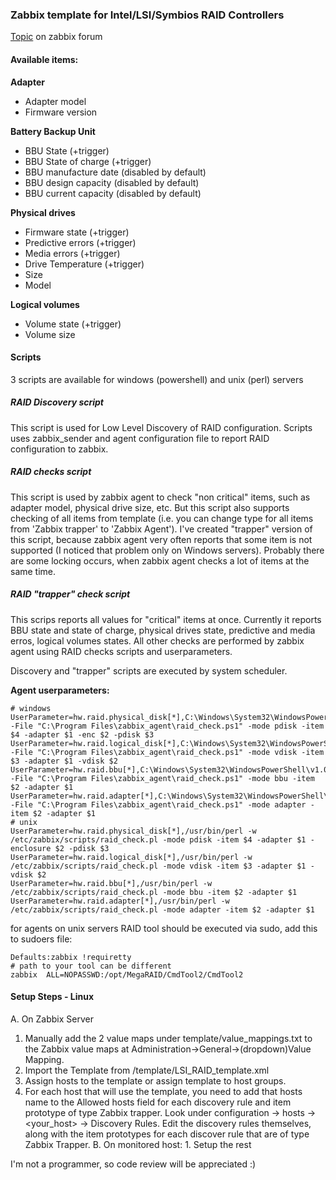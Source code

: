### Zabbix template for Intel/LSI/Symbios RAID Controllers

[Topic](https://www.zabbix.com/forum/showthread.php?t=41439) on zabbix forum

#### Available items:
**Adapter**
- Adapter model
- Firmware version

**Battery Backup Unit**
- BBU State (+trigger)
- BBU State of charge (+trigger)
- BBU manufacture date (disabled by default)
- BBU design capacity (disabled by default)
- BBU current capacity (disabled by default)

**Physical drives**
- Firmware state (+trigger)
- Predictive errors (+trigger)
- Media errors (+trigger)
- Drive Temperature (+trigger)
- Size
- Model

**Logical volumes**
- Volume state (+trigger)
- Volume size

#### Scripts
3 scripts are available for windows (powershell) and unix (perl) servers

##### RAID Discovery script
This script is used for Low Level Discovery of RAID configuration. Scripts uses zabbix_sender and agent configuration file to report RAID configuration to zabbix.
##### RAID checks script
This script is used by zabbix agent to check "non critical" items, such as adapter model, physical drive size, etc. But this script also supports checking of all items from template (i.e. you can change type for all items from 'Zabbix trapper' to 'Zabbix Agent'). I've created "trapper" version of this script, because zabbix agent very often reports that some item is not supported (I noticed that problem only on Windows servers). Probably there are some locking occurs, when zabbix agent checks a lot of items at the same time.
##### RAID "trapper" check script
This scrips reports all values for "critical" items at once. Currently it reports BBU state and state of charge, physical drives state, predictive and media erros, logical volumes states. All other checks are performed by zabbix agent using RAID checks scripts and userparameters.

Discovery and "trapper" scripts are executed by system scheduler.

**Agent userparameters:**
```
# windows
UserParameter=hw.raid.physical_disk[*],C:\Windows\System32\WindowsPowerShell\v1.0\powershell.exe -File "C:\Program Files\zabbix_agent\raid_check.ps1" -mode pdisk -item $4 -adapter $1 -enc $2 -pdisk $3
UserParameter=hw.raid.logical_disk[*],C:\Windows\System32\WindowsPowerShell\v1.0\powershell.exe -File "C:\Program Files\zabbix_agent\raid_check.ps1" -mode vdisk -item $3 -adapter $1 -vdisk $2
UserParameter=hw.raid.bbu[*],C:\Windows\System32\WindowsPowerShell\v1.0\powershell.exe -File "C:\Program Files\zabbix_agent\raid_check.ps1" -mode bbu -item $2 -adapter $1
UserParameter=hw.raid.adapter[*],C:\Windows\System32\WindowsPowerShell\v1.0\powershell.exe -File "C:\Program Files\zabbix_agent\raid_check.ps1" -mode adapter -item $2 -adapter $1
# unix
UserParameter=hw.raid.physical_disk[*],/usr/bin/perl -w /etc/zabbix/scripts/raid_check.pl -mode pdisk -item $4 -adapter $1 -enclosure $2 -pdisk $3
UserParameter=hw.raid.logical_disk[*],/usr/bin/perl -w /etc/zabbix/scripts/raid_check.pl -mode vdisk -item $3 -adapter $1 -vdisk $2
UserParameter=hw.raid.bbu[*],/usr/bin/perl -w /etc/zabbix/scripts/raid_check.pl -mode bbu -item $2 -adapter $1
UserParameter=hw.raid.adapter[*],/usr/bin/perl -w /etc/zabbix/scripts/raid_check.pl -mode adapter -item $2 -adapter $1
```

for agents on unix servers RAID tool should be executed via sudo, add this to sudoers file:
```
Defaults:zabbix !requiretty
# path to your tool can be different
zabbix  ALL=NOPASSWD:/opt/MegaRAID/CmdTool2/CmdTool2
```

#### Setup Steps - Linux

 A. On Zabbix Server
   1. Manually add the 2 value maps under template/value_mappings.txt to the Zabbix value maps at Administration->General->(dropdown)Value Mapping.
   2. Import the Template from /template/LSI_RAID_template.xml
   3. Assign hosts to the template or assign template to host groups.
   4. For each host that will use the template, you need to add that hosts name to the Allowed hosts field for each discovery rule and item prototype of type Zabbix trapper.  Look under configuration -> hosts -> <your_host> -> Discovery Rules.  Edit the discovery rules themselves, along with the item prototypes for each discover rule that are of type Zabbix Trapper.
  B. On monitored host:
    1. Setup the rest
  

I'm not a programmer, so code review will be appreciated :)
